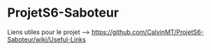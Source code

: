 # ProjetS6-Saboteur

Liens utiles pour le projet --> https://github.com/CalvinMT/ProjetS6-Saboteur/wiki/Useful-Links
